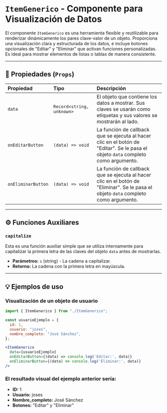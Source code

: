 # `ItemGenerico` - Componente para Visualización de Datos

El componente `ItemGenerico` es una herramienta flexible y reutilizable para renderizar dinámicamente los pares clave-valor de un objeto. Proporciona una visualización clara y estructurada de los datos, e incluye botones opcionales de "Editar" y "Eliminar" que activan funciones personalizadas. Es ideal para mostrar elementos de listas o tablas de manera consistente.

---

## 📖 Propiedades (`Props`)

| Propiedad | Tipo | Descripción |
| :--- | :--- | :--- |
| `data` | `Record<string, unknown>` | El objeto que contiene los datos a mostrar. Sus claves se usarán como etiquetas y sus valores se mostrarán al lado. |
| `onEditarButton` | `(data) => void` | La función de callback que se ejecuta al hacer clic en el botón de "Editar". Se le pasa el objeto `data` completo como argumento. |
| `onEliminarButton` | `(data) => void` | La función de callback que se ejecuta al hacer clic en el botón de "Eliminar". Se le pasa el objeto `data` completo como argumento. |

---

## ⚙️ Funciones Auxiliares

### `capitalize`

Esta es una función auxiliar simple que se utiliza internamente para capitalizar la primera letra de las claves del objeto `data` antes de mostrarlas.

* **Parámetros:** `s` (string) - La cadena a capitalizar.
* **Retorno:** La cadena con la primera letra en mayúscula.

---

## 💡 Ejemplos de uso

### Visualización de un objeto de usuario

```jsx
import { ItemGenerico } from "./ItemGenerico";

const usuarioEjemplo = {
  id: 1,
  usuario: "joses",
  nombre_completo: "José Sánchez",
};

<ItemGenerico
  data={usuarioEjemplo}
  onEditarButton={(data) => console.log('Editar:', data)}
  onEliminarButton={(data) => console.log('Eliminar:', data)}
/>
```

### El resultado visual del ejemplo anterior sería:

* **ID:** 1
* **Usuario:** joses
* **Nombre_completo:** José Sánchez
* **Botones:** "Editar" y "Eliminar"
